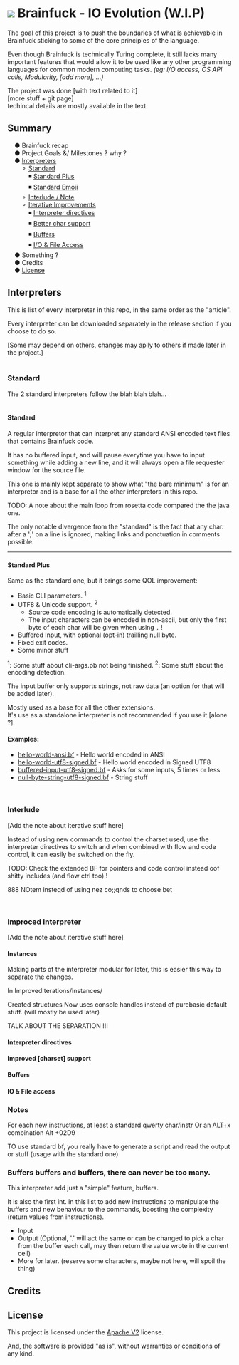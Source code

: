 <h1>
	<img src="https://img.icons8.com/color/32/000000/critical-thinking.png"> Brainfuck - IO Evolution (W.I.P)
	<!--<a href="readme.md" title="English">
		<img align="right" width="32px" height="32px" vspace="8px" src="https://i.imgur.com/YjJ8Syw.png" alt="English">
	</a>
	<a href="readme-fra.md" title="Français">
		<img align="right" width="32px" height="32px" vspace="8px"src="https://i.imgur.com/ablvR3p.png" alt="Français">
	</a>-->
	<!--<a href="readme.md" title="English">
		<img align="right" width="32px" height="32px" vspace="8px"src="https://i.imgur.com/Tnb1YyP.png" alt="English (Current)">
	</a>
	<a href="readme-fra.md" title="Français">
		<img align="right" width="32px" height="32px" vspace="8px" src="https://i.imgur.com/GBx717J.png" alt="Français">
	</a>-->
</h1>

The goal of this project is to push the boundaries of what is achievable in Brainfuck sticking to some of the core principles of the language.

Even though Brainfuck is technically Turing complete, it still lacks many important features that would allow it to be used like any other programming languages for common modern computing tasks. <i>(eg: I/O access, OS API calls, Modularity, [add more], ...)</i>

The project was done [with text related to it]<br>
[more stuff + git page]<br>
techincal details are mostly available in the text.

## Summary

&nbsp;&nbsp;&nbsp;&nbsp;● Brainfuck recap<br>
&nbsp;&nbsp;&nbsp;&nbsp;● Project Goals &/ Milestones ? why ?<br>
&nbsp;&nbsp;&nbsp;&nbsp;● [Interpreters](#interpreters)<br>
&nbsp;&nbsp;&nbsp;&nbsp;&nbsp;&nbsp;&nbsp;&nbsp;⚬ [Standard](#standard)<br>
&nbsp;&nbsp;&nbsp;&nbsp;&nbsp;&nbsp;&nbsp;&nbsp;&nbsp;&nbsp;&nbsp;&nbsp;◾ [Standard Plus](#standard-plus)<br>
&nbsp;&nbsp;&nbsp;&nbsp;&nbsp;&nbsp;&nbsp;&nbsp;&nbsp;&nbsp;&nbsp;&nbsp;◾ [Standard Emoji](#standard-emoji)<br>
&nbsp;&nbsp;&nbsp;&nbsp;&nbsp;&nbsp;&nbsp;&nbsp;⚬ [Interlude / Note](#)<br>
&nbsp;&nbsp;&nbsp;&nbsp;&nbsp;&nbsp;&nbsp;&nbsp;⚬ [Iterative Improvements](#)<br>
&nbsp;&nbsp;&nbsp;&nbsp;&nbsp;&nbsp;&nbsp;&nbsp;&nbsp;&nbsp;&nbsp;&nbsp;◾ [Interpreter directives](#)<br>
&nbsp;&nbsp;&nbsp;&nbsp;&nbsp;&nbsp;&nbsp;&nbsp;&nbsp;&nbsp;&nbsp;&nbsp;◾ [Better char support](#)<br>
&nbsp;&nbsp;&nbsp;&nbsp;&nbsp;&nbsp;&nbsp;&nbsp;&nbsp;&nbsp;&nbsp;&nbsp;◾ [Buffers](#)<br>
&nbsp;&nbsp;&nbsp;&nbsp;&nbsp;&nbsp;&nbsp;&nbsp;&nbsp;&nbsp;&nbsp;&nbsp;◾ [I/O & File Access](#)<br>
&nbsp;&nbsp;&nbsp;&nbsp;● Something ?<br>
&nbsp;&nbsp;&nbsp;&nbsp;● Credits<br>
&nbsp;&nbsp;&nbsp;&nbsp;● [License](#license)<br>

<!--◾◽-->

## Interpreters

This is list of every interpreter in this repo, in the same order as the "article".

Every interpreter can be downloaded separately in the release section if you choose to do so.

[Some may depend on others, changes may aplly to others if made later in the project.]
<br><br>


### Standard

The 2 standard interpreters follow the blah blah blah...
<br><br>


#### Standard
A regular interpretor that can interpret any standard ANSI encoded text files that contains Brainfuck code.

It has no buffered input, and will pause everytime you have to input something while adding a new line, and it will always open a file requester window for the source file.

This one is mainly kept separate to show what "the bare minimum" is for an interpretor and is a base for all the other interpretors in this repo.

TODO: A note about the main loop from rosetta code compared the the java one.

The only notable divergence from the "standard" is the fact that any char. after a ';' on a line is ignored, making links and ponctuation in comments possible.

<!--
For the os libraries, interpreter directives could be used, but it isn't really odular enough and could cause problems when loading code pages with different fixed stuff
And who wouldn't want to explore a dll with brainfuck (list functions + example)
Add a note about jumping straight to the important part (final)
The changes are more iterative and are kept separate here since ech addition will be explained in the paper and so they will be used as references.
-->

<hr>

#### Standard Plus

Same as the standard one, but it brings some QOL improvement:
* Basic CLI parameters. <sup>1</sup>
* UTF8 & Unicode support. <sup>2</sup>
	* Source code encoding is automatically detected.
	* The input characters can be encoded in non-ascii, but only the first byte of each char will be given when using <code>,</code> !
* Buffered Input, with optional (opt-in) trailling null byte.
* Fixed exit codes.
* Some minor stuff

<sup>1</sup>: Some stuff about cli-args.pb not being finished.
<sup>2</sup>: Some stuff about the encoding detection.

The input buffer only supports strings, not raw data (an option for that will be added later).

Mostly used as a base for all the other extensions.<br>
It's use as a standalone interpreter is not recommended if you use it [alone ?].

#### Examples:
* [hello-world-ansi.bf](StandardPlus/hello-world-ansi.bf) - Hello world encoded in ANSI
* [hello-world-utf8-signed.bf](StandardPlus/hello-world-utf8-signed.bf) - Hello world encoded in Signed UTF8
* [buffered-input-utf8-signed.bf](StandardPlus/buffered-input-utf8-signed.bf) - Asks for some inputs, 5 times or less
* [null-byte-string-utf8-signed.bf](StandardPlus/null-byte-string-utf8-signed.bf) - String stuff

<!--<hr>

#### Standard Emoji 

This interpreter is mostly the same as the [Standard Plus](#standard-plus) one, except that all the instructions are replaced by emojis.

This interpreter is more of a proof of concept for non-ascii instructions support and [mult instr glyphs].
it is this way since appart from the joke theres not much more to it, for now.

Will not support ascii and unicode or utf8 support might get murky

It mostly stem from a logical idea [f.ing it up and for fun] that Me and pajowu had around the same time [separately]
I took some of his and added more

See https://github.com/pajowu/emojy

<table>
	<tr>
		<td><b>Bf</b></td>
		<td><b>Emoji</b></td>
	</tr>
	<tr>
		<td>+</td>
		<td>⬆ 👍 👆 ☝ 🖕</td>
	</tr>
	<tr>
		<td>-</td>
		<td>⬇ 👎 👇</td>
	</tr>
	<tr>
		<td>&gt;</td>
		<td>➡ ▶ 👉</td>
	</tr>
	<tr>
		<td>&lt;</td>
		<td>⬅ ◀ 👈</td>
	</tr>
	<tr>
		<td>.</td>
		<td>👄 ❕ ❗ 📣 📢</td>
	</tr>
	<tr>
		<td>,</td>
		<td>👂 ❔ ❓</td>
	</tr>
	<tr>
		<td>[</td>
		<td>🔁</td>
	</tr>
	<tr>
		<td>]</td>
		<td>↩ 🔙 🔚</td>
	</tr>
</table>-->


<br>

### Interlude

[Add the note about iterative stuff here]

Instead of using new commands to control the charset used, use the interpreter directives to switch and when combined with flow and code control, it can easily be switched on the fly.

TODO: Check the extended BF for pointers and code control instead oof shitty includes (and flow ctrl too) !


888 NOtem insteqd of using nez co;;qnds to choose bet

<br>

### Improced Interpreter

[Add the note about iterative stuff here]


#### Instances
Making parts of the interpreter modular for later, this is easier this way to separate the changes.

In ImprovedIterations/Instances/

Created structures
Now uses console handles instead of purebasic default stuff. (will mostly be used later)

TALK ABOUT THE SEPARATION !!!

#### Interpreter directives


#### Improved [charset] support


#### Buffers


#### IO & File access



### Notes

For each new instructions, at least a standard qwerty char/instr
Or an ALT+x combination
Alt +02D9



TO use standard bf, you really have to generate a script and read the output or stuff (usage with the standard one)

### Buffers buffers and buffers, there can never be too many.

This interpreter add just a "simple" feature, buffers.

It is also the first int. in this list to add new instructions to manipulate the buffers and new behaviour to the commands, boosting the complexity (return values from instructions).

* Input
* Output (Optional, '.' will act the same or can be changed to pick a char from the buffer each call, may then return the value wrote in the current cell)
* More for later. (reserve some characters, maybe not here, will spoil the thing)



<!--

Note about the core spirit and it being one char per instrucion and no 2 parts instrs

DLL
Like kids, they grow and have to go somewhere else joke in the text

FS access
Now we are getting in the fun no-go/danger zone

Module loaded in the main loop

## What after

BF OS, ...
-->

## Credits



## License
This project is licensed under the [Apache V2](LICENSE) license.

And, the software is provided "as is", without warranties or conditions of any kind.
